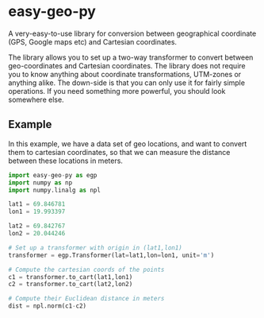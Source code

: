 # easy-geo-py
A very-easy-to-use library for conversion between geographical coordinate (GPS, Google maps etc) and Cartesian coordinates.

The library allows you to set up a two-way transformer to convert between geo-coordinates and Cartesian coordinates.
The library does not require you to know anything about coordinate transformations, UTM-zones or anything alike. 
The down-side is that you can only use it for fairly simple operations. 
If you need something more powerful, you should look somewhere else.

## Example

In this example, we have a data set of geo locations, and want to convert them to cartesian coordinates,
so that we can measure the distance between these locations in meters.

```python
import easy-geo-py as egp
import numpy as np
import numpy.linalg as npl

lat1 = 69.846781
lon1 = 19.993397

lat2 = 69.842767
lon2 = 20.044246

# Set up a transformer with origin in (lat1,lon1)
transformer = egp.Transformer(lat=lat1,lon=lon1, unit='m')

# Compute the cartesian coords of the points
c1 = transformer.to_cart(lat1,lon1)
c2 = transformer.to_cart(lat2,lon2)

# Compute their Euclidean distance in meters
dist = npl.norm(c1-c2)
```
